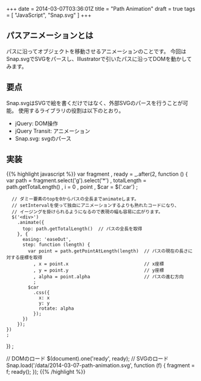 +++
date = 2014-03-07T03:36:01Z
title = "Path Animation"
draft = true
tags = [
  "JavaScript",
  "Snap.svg"
]
+++

## パスアニメーションとは
パスに沿ってオブジェクトを移動させるアニメーションのことです。
今回はSnap.svgでSVGをパースし、Illustratorで引いたパスに沿ってDOMを動かしてみます。

## 要点
Snap.svgはSVGで絵を書くだけではなく、外部SVGのパースを行うことが可能。
使用するライブラリの役割は以下のとおり。

- jQuery: DOM操作
- jQuery Transit: アニメーション
- Snap.svg: svgのパース

## 実装
{{% highlight javascript %}}
var fragment
  , ready = _.after(2, function () {
      var path = fragment.select('g').select('*')
        , totalLength = path.getTotalLength()
        , i = 0
        , point
        , $car = $('.car')
        ;

      // ダミー要素のtopを0からパスの全長までanimateします。
      // setIntervalを使って独自にアニメーションするよりも熟れたコードになり、
      // イージングを掛けられるようになるので表現の幅も容易に広がります。
      $('<div>')
        .animate({
          top: path.getTotalLength()  // パスの全長を取得
        }, {
          easing: 'easeOut',
          step: function (length) {
            var point = path.getPointAtLength(length)  // パスの現在の長さに対する座標を取得
              , x = point.x                            // x座標
              , y = point.y                            // y座標
              , alpha = point.alpha                    // パスの進む方向
              ;
            $car
              .css({
                x: x
                y: y
                rotate: alpha
              });
          })
        });
    })
    ;
})
;

// DOMのロード
$(document).one('ready', ready);
// SVGのロード
Snap.load('/data/2014-03-07-path-animation.svg', function (f) {
  fragment = f;
  ready();
});
{{% /highlight %}}
